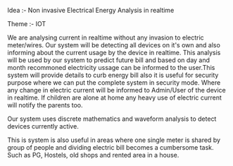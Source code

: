 Idea :- Non invasive Electrical Energy Analysis in realtime

Theme :- IOT

We are analysing current in realtime without any invasion to electric meter/wires. Our system will be detecting all devices on it's own and also informing about the current usage by the device in realtime. This analysis will be used by our system to predict future bill and based on day and month recommoned electricity ussage can be informed to the user.This system will provide details to curb energy bill also it is useful for security purpose where we can put the complete system in security mode. Where any change in electric current will be informed to Admin/User of the device in realtime. If children are alone at home any heavy use of electric current will notify the parents too. 

Our system uses discrete mathematics and waveform analysis to detect devices currently active.

This is system is also useful in areas where one single meter is shared by group of people and dividing electric bill becomes a cumbersome task. Such as PG, Hostels, old shops and rented area in a house.
